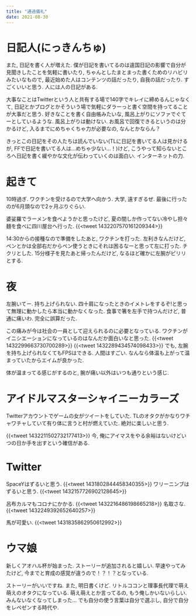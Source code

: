 ```yaml
---
title: "通過儀礼"
date: 2021-08-30
---
```


# 日記人(にっきんちゅ)
また, 日記を書く人が増えた. 僕が日記を書いてるのは違国日記の影響で自分が見聞きしたことを気軽に書いたり, ちゃんとしたまとまった書くためのリハビリみたいなもので, 最近始めた人はコンテンツの話だったり, 自我の話だったり. すごくいいと思う. 人には人の日記がある.

大事なことはTwitterという人と共有する場で140字でキレイに締めるんじゃなくて, 日記とかブログとかそういう場で気軽にダラーっと書く空間を持ってることが大事だと思う. 好きなことを書く自由帳みたいな, 風呂上がりにソファでぐてーとしているような. 風呂上がりは動けない. お風呂で回復できるというのは分かるけど, 入るまでにめちゃくちゃ力が必要なの, なんとかならん？

きっとこの日記をその人たちは読んでいない(TLに日記を書いてる人は見かけるが, FFで日記を書いてる人は...めちゃ少ない...！)けど, こうやって知らないところへ日記を書く緩やかな文化が伝わっていくのは面白い. インターネットの力.

# 起きて
10時過ぎ. ワクチンを受けるので大学へ向かう. 大学, 遠すぎるぜ. 最後に行ったのが6月頭なので2ヶ月ぶりぐらい.

婆娑羅でラーメンを食べようかと思ったけど, 夏の間しか作ってない冷やし担々麺を食べに四川屋台へ行った.
{{<tweet 1432207570161209344>}}

14:30からの接種なので準備をしたあと, ワクチンを打った. 左利きなんだけど, ペンとかは全部右だからペン使うときにそれは困るなーと思って左に打った. チクリとした. 15分様子を見たあと帰ったんだけど, なるほど確かに左腕がピリリとする.

# 夜
左腕いてー. 持ち上げられない. 四十肩になったときのイメトレをするぞ!と思って無理に動かしたら本当に動かなくなった. 食事で箸を左手で持つんだけど, 普通に痛いわ. 完全に誤算だった.

この痛みが今は社会の一員として迎えられるのに必要となっている. ワクチンがイニシエーションになっているのはなんだか面白いなと思った.
{{<tweet 1432299663730700289>}}
{{<tweet 1432289434574098433>}}
でも, 左腕を持ち上げられなくてもFPSはできる. 人間はすごい. なんなら体温も上がって温まっていたからエイムが良かった.

体が温まってる感じがするのと, 腕が痛い以外はいつも通りという感じ.
# アイドルマスターシャイニーカラーズ
Twitterアカウントでゲームの女がツイートをしていた. TLのオタクがかなりワチャワチャしていて有り体に言うと村が燃えていた. 絶対に楽しいと思う. 

{{<tweet 1432211502732177413>}}
今, 俺にアイマスをやる余裕はないけどいつの日か手を出すという確信がある.

# Twitter
SpaceYはずるいと思う.
{{<tweet 1431802844458340355>}}
ワリーニンブはずるいと思う.
{{<tweet 1432157726902128645>}}

呂布カルマもコロナにかかる.
{{<tweet 1432216486198665218>}}
名取さな.
{{<tweet 1432249392652640257>}}

馬が可愛い.
{{<tweet 1431835862950612992>}}

# ウマ娘
新しくアオハル杯が始まった. ストーリーが追加されると嬉しい. 早速やってみたけど, 今までと育成の感覚が違うので！？！？となっている.

ストーリーがいいですね. また, 明日書くけど. リトルココンと理事長代理で萌え萌えのオタクになっている. 萌え萌えとか言ってるの, もう俺しかいないらしい. みんないなくなってしまった... でも自分の使う言葉は自分で選ぶし, 自分で自分をレペゼンする時代や.